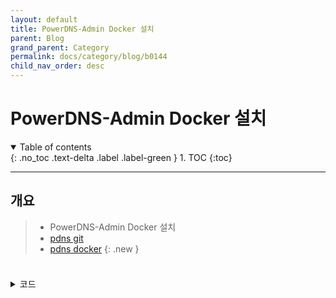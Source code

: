 ```yaml
---
layout: default
title: PowerDNS-Admin Docker 설치
parent: Blog
grand_parent: Category
permalink: docs/category/blog/b0144
child_nav_order: desc
---
```


# PowerDNS-Admin Docker 설치

<details open markdown="block">
  <summary>
    Table of contents
  </summary>
  {: .no_toc .text-delta .label .label-green }
1. TOC
{:toc}
</details>

---

## 개요

> - PowerDNS-Admin Docker 설치
> - [pdns git](https://github.com/pschiffe/docker-pdns)
> - [pdns docker](https://hub.docker.com/r/pschiffe/pdns-admin/)
{: .new }

### 

```bash
```

<details markdown="block">
  <summary>
    코드
  </summary>
  {: .text-delta .label .label-green }
  
```bash

```

</details>
